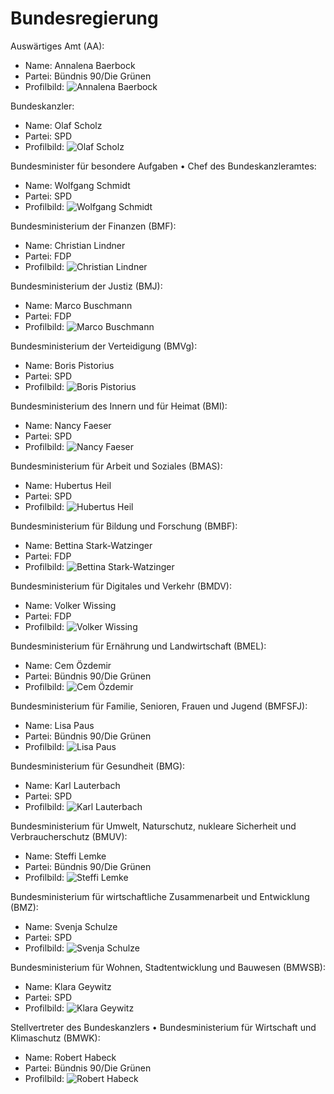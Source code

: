 # Bundesregierung

Auswärtiges Amt (AA):
* Name: Annalena Baerbock
* Partei: Bündnis 90/Die Grünen
* Profilbild: ![Annalena Baerbock](https://upload.wikimedia.org/wikipedia/commons/thumb/1/17/Meeting_between_N._Dendias_and_A._Baerbock_at_the_Munich_Security_Conference_%2849535210281%29_%28cropped%29.jpg/400px-Meeting_between_N._Dendias_and_A._Baerbock_at_the_Munich_Security_Conference_%2849535210281%29_%28cropped%29.jpg)

Bundeskanzler:
* Name: Olaf Scholz
* Partei: SPD
* Profilbild: ![Olaf Scholz](https://upload.wikimedia.org/wikipedia/commons/thumb/7/74/Olaf_Scholz_-_Deutscher_Radiopreis_2016_01.jpg/400px-Olaf_Scholz_-_Deutscher_Radiopreis_2016_01.jpg)

Bundesminister für besondere Aufgaben • Chef des Bundeskanzleramtes:
* Name: Wolfgang Schmidt
* Partei: SPD
* Profilbild: ![Wolfgang Schmidt](https://upload.wikimedia.org/wikipedia/commons/thumb/b/b0/Wolfgang_Schmidt%2C_Kimberly_Emerson%2C_and_John_B._Emerson%2C_4th_of_July_2014_%28cropped%29.jpg/400px-Wolfgang_Schmidt%2C_Kimberly_Emerson%2C_and_John_B._Emerson%2C_4th_of_July_2014_%28cropped%29.jpg)

Bundesministerium der Finanzen (BMF):
* Name: Christian Lindner
* Partei: FDP
* Profilbild: ![Christian Lindner](https://upload.wikimedia.org/wikipedia/commons/thumb/f/f7/2020-02-14_Christian_Lindner_%28Bundestagsprojekt_2020%29_by_Sandro_Halank%E2%80%932.jpg/400px-2020-02-14_Christian_Lindner_%28Bundestagsprojekt_2020%29_by_Sandro_Halank%E2%80%932.jpg)

Bundesministerium der Justiz (BMJ):
* Name: Marco Buschmann
* Partei: FDP
* Profilbild: ![Marco Buschmann](https://upload.wikimedia.org/wikipedia/commons/thumb/2/27/2021-12-07_Unterzeichnung_des_Koalitionsvertrages_der_20._Wahlperiode_des_Bundestages_by_Sandro_Halank%E2%80%93112.jpg/400px-2021-12-07_Unterzeichnung_des_Koalitionsvertrages_der_20._Wahlperiode_des_Bundestages_by_Sandro_Halank%E2%80%93112.jpg)

Bundesministerium der Verteidigung (BMVg):
* Name: Boris Pistorius
* Partei: SPD
* Profilbild: ![Boris Pistorius](https://upload.wikimedia.org/wikipedia/commons/thumb/3/39/Boris_Pistorius_%282019%29_%28cropped%29.jpg/400px-Boris_Pistorius_%282019%29_%28cropped%29.jpg)

Bundesministerium des Innern und für Heimat (BMI):
* Name: Nancy Faeser
* Partei: SPD
* Profilbild: ![Nancy Faeser](https://upload.wikimedia.org/wikipedia/commons/thumb/9/9c/2023-02-12_BMW_IBU_World_Championships_Biathlon_Oberhof_2023_%E2%80%93_Men_12.5_km_Pursuit_by_Sandro_Halank%E2%80%93004.jpg/400px-2023-02-12_BMW_IBU_World_Championships_Biathlon_Oberhof_2023_%E2%80%93_Men_12.5_km_Pursuit_by_Sandro_Halank%E2%80%93004.jpg)

Bundesministerium für Arbeit und Soziales (BMAS):
* Name: Hubertus Heil
* Partei: SPD
* Profilbild: ![Hubertus Heil](https://upload.wikimedia.org/wikipedia/commons/thumb/5/5e/Landtagswahl_Nds_2013_by_Stepro_IMG_9157_%28cropped%29.JPG/400px-Landtagswahl_Nds_2013_by_Stepro_IMG_9157_%28cropped%29.JPG)

Bundesministerium für Bildung und Forschung (BMBF):
* Name: Bettina Stark-Watzinger
* Partei: FDP
* Profilbild: ![Bettina Stark-Watzinger](https://upload.wikimedia.org/wikipedia/commons/thumb/5/56/2018-05-10_Bettina_Stark-Watzinger-7710.jpg/400px-2018-05-10_Bettina_Stark-Watzinger-7710.jpg)

Bundesministerium für Digitales und Verkehr (BMDV):
* Name: Volker Wissing
* Partei: FDP
* Profilbild: ![Volker Wissing](https://upload.wikimedia.org/wikipedia/commons/thumb/4/4e/Volker_Wissing-2632.jpg/400px-Volker_Wissing-2632.jpg)

Bundesministerium für Ernährung und Landwirtschaft (BMEL):
* Name: Cem Özdemir
* Partei: Bündnis 90/Die Grünen
* Profilbild: ![Cem Özdemir](https://upload.wikimedia.org/wikipedia/commons/thumb/d/dc/Cem_%C3%96zdemir_MdB_%28cropped%29.jpg/400px-Cem_%C3%96zdemir_MdB_%28cropped%29.jpg)

Bundesministerium für Familie, Senioren, Frauen und Jugend (BMFSFJ):
* Name: Lisa Paus
* Partei: Bündnis 90/Die Grünen
* Profilbild: ![Lisa Paus](https://upload.wikimedia.org/wikipedia/commons/thumb/0/0f/2020-02-14_Lisa_Paus_%28KPFC%29_01.jpg/400px-2020-02-14_Lisa_Paus_%28KPFC%29_01.jpg)

Bundesministerium für Gesundheit (BMG):
* Name: Karl Lauterbach
* Partei: SPD
* Profilbild: ![Karl Lauterbach](https://upload.wikimedia.org/wikipedia/commons/thumb/7/73/MJK_67610_Karl_Lauterbach_%28Bundestag_2020%29.jpg/400px-MJK_67610_Karl_Lauterbach_%28Bundestag_2020%29.jpg)

Bundesministerium für Umwelt, Naturschutz, nukleare Sicherheit und Verbraucherschutz (BMUV):
* Name: Steffi Lemke
* Partei: Bündnis 90/Die Grünen
* Profilbild: ![Steffi Lemke](https://upload.wikimedia.org/wikipedia/commons/thumb/d/de/WLP14-ri-0758-_Steffi_Lemke_%28B%C3%BCndnis_90-Die_Gr%C3%BCnen%29.jpg/400px-WLP14-ri-0758-_Steffi_Lemke_%28B%C3%BCndnis_90-Die_Gr%C3%BCnen%29.jpg)

Bundesministerium für wirtschaftliche Zusammenarbeit und Entwicklung (BMZ):
* Name: Svenja Schulze
* Partei: SPD
* Profilbild: ![Svenja Schulze](https://upload.wikimedia.org/wikipedia/commons/thumb/a/ab/2493ri_SPD%2C_Svenja_Schulze.jpg/400px-2493ri_SPD%2C_Svenja_Schulze.jpg)

Bundesministerium für Wohnen, Stadtentwicklung und Bauwesen (BMWSB):
* Name: Klara Geywitz
* Partei: SPD
* Profilbild: ![Klara Geywitz](https://upload.wikimedia.org/wikipedia/commons/thumb/d/db/16-03-09-Klara-Geywitz_RR26591.jpg/400px-16-03-09-Klara-Geywitz_RR26591.jpg)

Stellvertreter des Bundeskanzlers • Bundesministerium für Wirtschaft und Klimaschutz (BMWK):
* Name: Robert Habeck
* Partei: Bündnis 90/Die Grünen
* Profilbild: ![Robert Habeck](https://upload.wikimedia.org/wikipedia/commons/thumb/1/16/Maischberger_-_2018-06-20-6558_%28cropped%29.jpg/400px-Maischberger_-_2018-06-20-6558_%28cropped%29.jpg)
